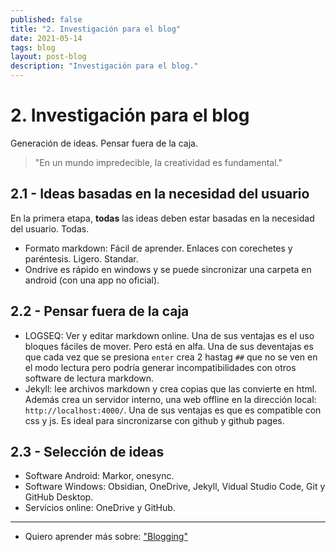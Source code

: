 ```yaml
---
published: false
title: "2. Investigación para el blog"
date: 2021-05-14
tags: blog
layout: post-blog
description: "Investigación para el blog."
---
```


# 2. Investigación para el blog
Generación de ideas. Pensar fuera de la caja.
> "En un mundo impredecible, la creatividad es fundamental."

## 2.1 - Ideas basadas en la necesidad del usuario
En la primera etapa, **todas** las ideas deben estar basadas en la necesidad del usuario. Todas.
- Formato markdown: Fácil de aprender. Enlaces con corechetes y paréntesis. Ligero. Standar.
- Ondrive es rápido en windows y se puede sincronizar una carpeta en android (con una app no oficial).

## 2.2 - Pensar fuera de la caja
- LOGSEQ: Ver y editar markdown online. Una de sus ventajas es el uso bloques fáciles de mover. Pero está en alfa. Una de sus deventajas es que cada vez que se presiona `enter` crea 2 hastag `##` que no se ven en el modo lectura pero podría generar incompatibilidades con otros software de lectura markdown.
- Jekyll: lee archivos markdown y crea copias que las convierte en html. Además crea un servidor interno, una web offline en la dirección local: `http://localhost:4000/`. Una de sus ventajas es que es compatible con css y js. Es ideal para sincronizarse con github y github pages.

## 2.3 - Selección de ideas
- Software Android: Markor, onesync.
- Software Windows: Obsidian, OneDrive, Jekyll, Vidual Studio Code, Git y GitHub Desktop.
- Servicios online: OneDrive y GitHub.

***

- Quiero aprender más sobre: ["Blogging"](../00/blog)
